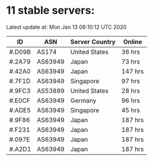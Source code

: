 # 11 stable servers:

Latest update at: Mon Jan 13 06:10:12 UTC 2020

| ID | ASN | Server Country | Online |
| -- | --- | -------------- | ------ |
| #.D09B | AS174 | United States | 36 hrs |
| #.2A79 | AS63949 | Japan | 73 hrs |
| #.42A0 | AS63949 | Japan | 147 hrs |
| #.7F1D | AS63949 | Singapore | 97 hrs |
| #.9FC3 | AS53889 | United States | 28 hrs |
| #.E0CF | AS63949 | Germany | 96 hrs |
| #.ADE5 | AS63949 | Singapore | 45 hrs |
| #.9F86 | AS63949 | Japan | 187 hrs |
| #.F231 | AS63949 | Japan | 187 hrs |
| #.097E | AS63949 | Japan | 187 hrs |
| #.A2D1 | AS63949 | Japan | 187 hrs |

